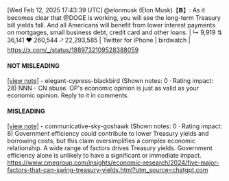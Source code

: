 [Wed Feb 12, 2025 17:43:39 UTC] @elonmusk (Elon Musk)【𝗕】: As it becomes clear that @DOGE is working, you will see the long-term Treasury bill yields fall. And all Americans will benefit from lower interest payments on mortgages, small business debt, credit card and other loans. | ↳ 9,919 ⇅ 36,141 ♥ 260,544 🡕 22,293,585 | Twitter for iPhone | birdwatch | https://x.com/_/status/1889732109528388059

#### NOT MISLEADING

[[view note]](https://x.com/i/birdwatch/n/1889823441567506840) - elegant-cypress-blackbird (Shown notes: 0 · Rating impact: 28)
NNN - CN abuse. OP's economic opinion is just as valid as your economic opinion. Reply to it in comments.

#### MISLEADING

[[view note]](https://x.com/i/birdwatch/n/1889819533894148373) - communicative-sky-goshawk (Shown notes: 0 · Rating impact: 8)
Government efficiency could contribute to lower Treasury yields and borrowing costs, but this claim oversimplifies a complex economic relationship. A wide range of factors drives Treasury yields. Government efficiency alone is unlikely to have a significant or immediate impact. https://www.cmegroup.com/insights/economic-research/2024/five-major-factors-that-can-swing-treasury-yields.html?utm_source=chatgpt.com
